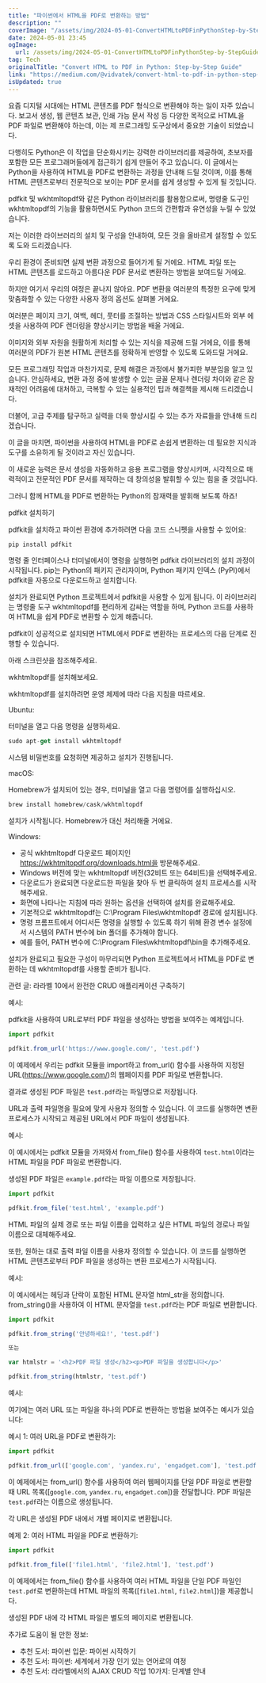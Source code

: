 ```yaml
---
title: "파이썬에서 HTML을 PDF로 변환하는 방법"
description: ""
coverImage: "/assets/img/2024-05-01-ConvertHTMLtoPDFinPythonStep-by-StepGuide_0.png"
date: 2024-05-01 23:45
ogImage: 
  url: /assets/img/2024-05-01-ConvertHTMLtoPDFinPythonStep-by-StepGuide_0.png
tag: Tech
originalTitle: "Convert HTML to PDF in Python: Step-by-Step Guide"
link: "https://medium.com/@vidvatek/convert-html-to-pdf-in-python-step-by-step-guide-fc4e6d3dbd39"
isUpdated: true
---
```





요즘 디지털 시대에는 HTML 콘텐츠를 PDF 형식으로 변환해야 하는 일이 자주 있습니다. 보고서 생성, 웹 콘텐츠 보관, 인쇄 가능 문서 작성 등 다양한 목적으로 HTML을 PDF 파일로 변환해야 하는데, 이는 제 프로그래밍 도구상에서 중요한 기술이 되었습니다.

다행히도 Python은 이 작업을 단순화시키는 강력한 라이브러리를 제공하여, 초보자를 포함한 모든 프로그래머들에게 접근하기 쉽게 만들어 주고 있습니다. 이 글에서는 Python을 사용하여 HTML을 PDF로 변환하는 과정을 안내해 드릴 것이며, 이를 통해 HTML 콘텐츠로부터 전문적으로 보이는 PDF 문서를 쉽게 생성할 수 있게 될 것입니다.

pdfkit 및 wkhtmltopdf와 같은 Python 라이브러리를 활용함으로써, 명령줄 도구인 wkhtmltopdf의 기능을 활용하면서도 Python 코드의 간편함과 유연성을 누릴 수 있었습니다.

저는 이러한 라이브러리의 설치 및 구성을 안내하여, 모든 것을 올바르게 설정할 수 있도록 도와 드리겠습니다.

<div class="content-ad"></div>

우리 환경이 준비되면 실제 변환 과정으로 들어가게 될 거에요. HTML 파일 또는 HTML 콘텐츠를 로드하고 아름다운 PDF 문서로 변환하는 방법을 보여드릴 거에요.

하지만 여기서 우리의 여정은 끝나지 않아요. PDF 변환을 여러분의 특정한 요구에 맞게 맞춤화할 수 있는 다양한 사용자 정의 옵션도 살펴볼 거에요.

여러분은 페이지 크기, 여백, 헤더, 풋터를 조절하는 방법과 CSS 스타일시트와 외부 에셋을 사용하여 PDF 렌더링을 향상시키는 방법을 배울 거에요.

이미지와 외부 자원을 원활하게 처리할 수 있는 지식을 제공해 드릴 거에요, 이를 통해 여러분의 PDF가 원본 HTML 콘텐츠를 정확하게 반영할 수 있도록 도와드릴 거에요.

<div class="content-ad"></div>

모든 프로그래밍 작업과 마찬가지로, 문제 해결은 과정에서 불가피한 부분임을 알고 있습니다. 안심하세요, 변환 과정 중에 발생할 수 있는 글꼴 문제나 렌더링 차이와 같은 잠재적인 어려움에 대처하고, 극복할 수 있는 실용적인 팁과 해결책을 제시해 드리겠습니다.

더불어, 고급 주제를 탐구하고 실력을 더욱 향상시킬 수 있는 추가 자료들을 안내해 드리겠습니다.

이 글을 마치면, 파이썬을 사용하여 HTML을 PDF로 손쉽게 변환하는 데 필요한 지식과 도구를 소유하게 될 것이라고 자신 있습니다.

이 새로운 능력은 문서 생성을 자동화하고 응용 프로그램을 향상시키며, 시각적으로 매력적이고 전문적인 PDF 문서를 제작하는 데 창의성을 발휘할 수 있는 힘을 줄 것입니다.

<div class="content-ad"></div>

그러니 함께 HTML을 PDF로 변환하는 Python의 잠재력을 발휘해 보도록 하죠!

pdfkit 설치하기

pdfkit을 설치하고 파이썬 환경에 추가하려면 다음 코드 스니펫을 사용할 수 있어요:

```js
pip install pdfkit
```

<div class="content-ad"></div>

명령 줄 인터페이스나 터미널에서이 명령을 실행하면 pdfkit 라이브러리의 설치 과정이 시작됩니다. pip는 Python의 패키지 관리자이며, Python 패키지 인덱스 (PyPI)에서 pdfkit을 자동으로 다운로드하고 설치합니다.

설치가 완료되면 Python 프로젝트에서 pdfkit을 사용할 수 있게 됩니다. 이 라이브러리는 명령줄 도구 wkhtmltopdf를 편리하게 감싸는 역할을 하며, Python 코드를 사용하여 HTML을 쉽게 PDF로 변환할 수 있게 해줍니다.

pdfkit이 성공적으로 설치되면 HTML에서 PDF로 변환하는 프로세스의 다음 단계로 진행할 수 있습니다.

아래 스크린샷을 참조해주세요.

<div class="content-ad"></div>

wkhtmltopdf를 설치해보세요.

wkhtmltopdf를 설치하려면 운영 체제에 따라 다음 지침을 따르세요.

Ubuntu:

터미널을 열고 다음 명령을 실행하세요.

<div class="content-ad"></div>

```js
sudo apt-get install wkhtmltopdf
```

시스템 비밀번호를 요청하면 제공하고 설치가 진행됩니다.

macOS:

Homebrew가 설치되어 있는 경우, 터미널을 열고 다음 명령어를 실행하십시오.

<div class="content-ad"></div>

```js
brew install homebrew/cask/wkhtmltopdf
```

설치가 시작됩니다. Homebrew가 대신 처리해줄 거에요.

Windows:

- 공식 wkhtmltopdf 다운로드 페이지인 https://wkhtmltopdf.org/downloads.html을 방문해주세요.
- Windows 버전에 맞는 wkhtmltopdf 버전(32비트 또는 64비트)을 선택해주세요.
- 다운로드가 완료되면 다운로드한 파일을 찾아 두 번 클릭하여 설치 프로세스를 시작해주세요.
- 화면에 나타나는 지침에 따라 원하는 옵션을 선택하여 설치를 완료해주세요.
- 기본적으로 wkhtmltopdf는 C:\Program Files\wkhtmltopdf 경로에 설치됩니다.
- 명령 프롬프트에서 어디서든 명령을 실행할 수 있도록 하기 위해 환경 변수 설정에서 시스템의 PATH 변수에 bin 폴더를 추가해야 합니다.
- 예를 들어, PATH 변수에 C:\Program Files\wkhtmltopdf\bin을 추가해주세요.

<div class="content-ad"></div>

설치가 완료되고 필요한 구성이 마무리되면 Python 프로젝트에서 HTML을 PDF로 변환하는 데 wkhtmltopdf를 사용할 준비가 됩니다.

관련 글: 라라벨 10에서 완전한 CRUD 애플리케이션 구축하기

예시:

pdfkit을 사용하여 URL로부터 PDF 파일을 생성하는 방법을 보여주는 예제입니다.

<div class="content-ad"></div>

```js
import pdfkit

pdfkit.from_url('https://www.google.com/', 'test.pdf')
```

이 예제에서 우리는 pdfkit 모듈을 import하고 from_url() 함수를 사용하여 지정된 URL(https://www.google.com/)의 웹페이지를 PDF 파일로 변환합니다.

결과로 생성된 PDF 파일은 `test.pdf`라는 파일명으로 저장됩니다.

URL과 출력 파일명을 필요에 맞게 사용자 정의할 수 있습니다. 이 코드를 실행하면 변환 프로세스가 시작되고 제공된 URL에서 PDF 파일이 생성됩니다.

<div class="content-ad"></div>

예시:

이 예시에서는 pdfkit 모듈을 가져와서 from_file() 함수를 사용하여 `test.html`이라는 HTML 파일을 PDF 파일로 변환합니다.

생성된 PDF 파일은 `example.pdf`라는 파일 이름으로 저장됩니다.

```js
import pdfkit 

pdfkit.from_file('test.html', 'example.pdf')
```

<div class="content-ad"></div>

HTML 파일의 실제 경로 또는 파일 이름을 입력하고 싶은 HTML 파일의 경로나 파일 이름으로 대체해주세요.

또한, 원하는 대로 출력 파일 이름을 사용자 정의할 수 있습니다. 이 코드를 실행하면 HTML 콘텐츠로부터 PDF 파일을 생성하는 변환 프로세스가 시작됩니다.

예시:

이 예시에서는 헤딩과 단락이 포함된 HTML 문자열 html_str을 정의합니다. from_string()을 사용하여 이 HTML 문자열을 `test.pdf`라는 PDF 파일로 변환합니다.

<div class="content-ad"></div>

```js
import pdfkit 

pdfkit.from_string('안녕하세요!', 'test.pdf')

또는

var htmlstr = '<h2>PDF 파일 생성</h2><p>PDF 파일을 생성합니다</p>'

pdfkit.from_string(htmlstr, 'test.pdf')
```

예시:

여기에는 여러 URL 또는 파일을 하나의 PDF로 변환하는 방법을 보여주는 예시가 있습니다:

예시 1: 여러 URL을 PDF로 변환하기:

<div class="content-ad"></div>

```js
import pdfkit

pdfkit.from_url(['google.com', 'yandex.ru', 'engadget.com'], 'test.pdf')
```

이 예제에서는 from_url() 함수를 사용하여 여러 웹페이지를 단일 PDF 파일로 변환할 때 URL 목록([`google.com`, `yandex.ru`, `engadget.com`])을 전달합니다. PDF 파일은 `test.pdf`라는 이름으로 생성됩니다.

각 URL은 생성된 PDF 내에서 개별 페이지로 변환됩니다.

예제 2: 여러 HTML 파일을 PDF로 변환하기:

<div class="content-ad"></div>

```js
import pdfkit

pdfkit.from_file(['file1.html', 'file2.html'], 'test.pdf')
```

이 예제에서는 from_file() 함수를 사용하여 여러 HTML 파일을 단일 PDF 파일인 `test.pdf`로 변환하는데 HTML 파일의 목록([`file1.html`, `file2.html`])을 제공합니다.

생성된 PDF 내에 각 HTML 파일은 별도의 페이지로 변환됩니다.

추가로 도움이 될 만한 정보:

<div class="content-ad"></div>

- 추천 도서: 파이썬 입문: 파이썬 시작하기
- 추천 도서: 파이썬: 세계에서 가장 인기 있는 언어로의 여정
- 추천 도서: 라라벨에서의 AJAX CRUD 작업 10가지: 단계별 안내